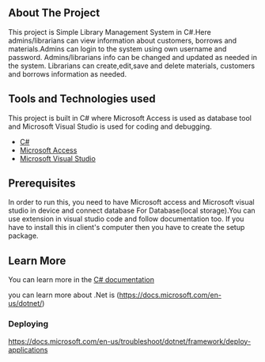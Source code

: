 ## About The Project

This project is Simple Library Management System in C#.Here admins/librarians can view information about customers, borrows and materials.Admins can login to the system using own username and password. Admins/librarians info can be changed and updated as needed in the system. Librarians can create,edit,save and delete materials, customers and borrows information as needed.


## Tools and Technologies used

This project is built in C# where Microsoft Access is used as database tool and Microsoft Visual Studio is used for coding and debugging.

- [C#](https://docs.microsoft.com/en-us/dotnet/csharp/)
- [Microsoft Access](https://www.microsoft.com/en/microsoft-365/access)
- [Microsoft Visual Studio](https://visualstudio.microsoft.com/)


## Prerequisites

In order to run this, you need to have Microsoft access and Microsoft visual studio in device and connect database For Database(local storage).You can use extension in visual studio code and follow documentation too. If you have to install this in client's computer then you have to create the setup package.


## Learn More

You can learn more in the [C# documentation](https://docs.microsoft.com/en-us/dotnet/csharp/)

you can learn more about .Net is (https://docs.microsoft.com/en-us/dotnet/)

### Deploying
https://docs.microsoft.com/en-us/troubleshoot/dotnet/framework/deploy-applications

